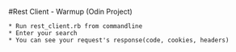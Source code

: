 #Rest Client - Warmup (Odin Project)

	* Run rest_client.rb from commandline
	* Enter your search
	* You can see your request's response(code, cookies, headers)